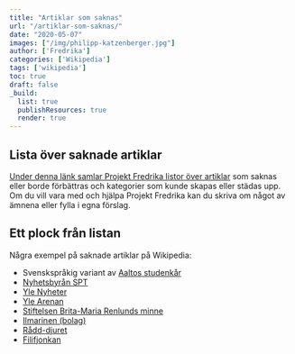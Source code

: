 ```yaml
---
title: "Artiklar som saknas"
url: "/artiklar-som-saknas/"
date: "2020-05-07"
images: ["/img/philipp-katzenberger.jpg"]
author: ['Fredrika']
categories: ['Wikipedia']
tags: ['wikipedia']
toc: true
draft: false
_build:
  list: true
  publishResources: true
  render: true
---
```


## Lista över saknade artiklar

[Under denna länk samlar Projekt Fredrika listor över artiklar](https://sv.wikipedia.org/wiki/Wikipedia:Projekt_Fredrika/Artiklar_som_saknas_eller_borde_f%C3%B6rb%C3%A4ttras) som saknas eller borde förbättras och kategorier som kunde skapas eller städas upp. Om du vill vara med och hjälpa Projekt Fredrika kan du skriva om något av ämnena eller fylla i egna förslag.

## Ett plock från listan
Några exempel på saknade artiklar på Wikipedia:

*   Svenskspråkig variant av [Aaltos studenkår](https://fi.wikipedia.org/wiki/Aalto-yliopiston_ylioppilaskunta)
*   [Nyhetsbyrån SPT](https://sv.wikipedia.org/w/index.php?title=Nyhetsbyr%C3%A5n_SPT&action=edit&redlink=1)
*   [Yle Nyheter](https://sv.wikipedia.org/w/index.php?title=Yle_Nyheter&action=edit&redlink=1)
*   [Yle Arenan](https://sv.wikipedia.org/wiki/Yle_Arenan)
*   [Stiftelsen Brita-Maria Renlunds minne](https://sv.wikipedia.org/w/index.php?title=Stiftelsen_Brita-Maria_Renlunds_minne&action=edit&redlink=1)
*   [Ilmarinen (bolag)](https://sv.wikipedia.org/w/index.php?title=Ilmarinen_(bolag)&action=edit&redlink=1)
*   [Rådd-djuret](https://sv.wikipedia.org/wiki/R%C3%A5dd-djuret)
*   [Filifjonkan](https://sv.wikipedia.org/wiki/Filifjonkan)
